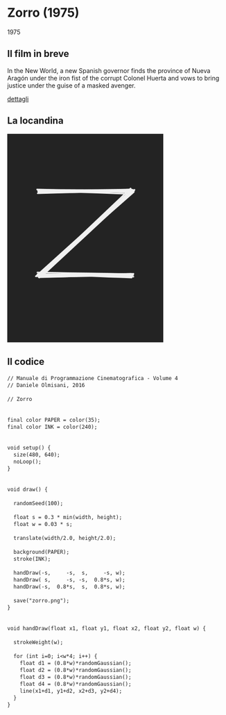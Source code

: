 # Zorro (1975)

1975

## Il film in breve
In the New World, a new Spanish governor finds the province of Nueva Aragón under the iron fist of the corrupt Colonel Huerta and vows to bring justice under the guise of a masked avenger.

[dettagli](https://www.imdb.com/title/tt0072448/)

## La locandina
<img src="zorro.png"  width="360px" title="Zorro">


## Il codice
```processing
// Manuale di Programmazione Cinematografica - Volume 4
// Daniele Olmisani, 2016

// Zorro


final color PAPER = color(35);
final color INK = color(240);


void setup() { 
  size(480, 640);
  noLoop();
}


void draw() {
  
  randomSeed(100);
  
  float s = 0.3 * min(width, height);
  float w = 0.03 * s;
  
  translate(width/2.0, height/2.0);
  
  background(PAPER);
  stroke(INK);
  
  handDraw(-s,     -s,  s,     -s, w);
  handDraw( s,     -s, -s,  0.8*s, w);
  handDraw(-s,  0.8*s,  s,  0.8*s, w);
  
  save("zorro.png");
}


void handDraw(float x1, float y1, float x2, float y2, float w) {
  
  strokeWeight(w);
  
  for (int i=0; i<w*4; i++) {
    float d1 = (0.8*w)*randomGaussian();
    float d2 = (0.8*w)*randomGaussian();
    float d3 = (0.8*w)*randomGaussian();
    float d4 = (0.8*w)*randomGaussian();
    line(x1+d1, y1+d2, x2+d3, y2+d4);
  } 
}
```
